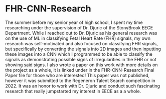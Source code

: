# FHR-CNN-Research

The summer before my senior year of high school, I spent my time researching under the supervision of  Dr. Djuric of the StonyBrook EECE Department. While I reached out to Dr. Djuric as his general research was on the use of ML in classifying Fetal Heart Rate (FHR) signals, my own research was self-motivated and also focused on classifying FHR signals, but specifically by converting the signals into 2D images and then inputting these images into a CNN which I programmed to be able to classify the signals as demonstrating possible signs of irregularities in the FHR or not showing said signs. I also wrote a paper on this work with more details on the project as a whole, it is linked under in the FHR-CNN-Research Final Paper file for those who are interested! This paper was not published, however it was submitted to the Regeneron Talent Search competition in 2022. It was an honor to work with Dr. Djuric and conduct such fascinating research that really jumpstarted my interest in EECE as a a whole. 
